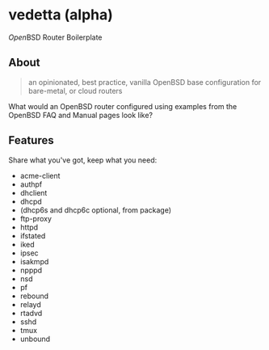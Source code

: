 # vedetta (alpha)
*Open*BSD Router Boilerplate

## About
> an opinionated, best practice, vanilla OpenBSD base configuration for bare-metal, or cloud routers

What would an OpenBSD router configured using examples from the OpenBSD FAQ and Manual pages look like?

## Features
Share what you've got, keep what you need:
* acme-client
* authpf
* dhclient
* dhcpd
* (dhcp6s and dhcp6c optional, from package)
* ftp-proxy
* httpd
* ifstated
* iked
* ipsec
* isakmpd
* npppd
* nsd
* pf
* rebound
* relayd
* rtadvd
* sshd
* tmux
* unbound
